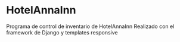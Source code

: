 # HotelAnnaInn
Programa de control de inventario de HotelAnnaInn
Realizado con el framework de Django y templates responsive 
